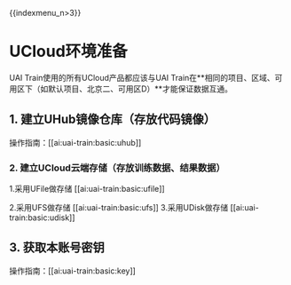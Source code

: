 {{indexmenu_n>3}}

# UCloud环境准备

UAI Train使用的所有UCloud产品都应该与UAI Train在**相同的项目、区域、可用区下（如默认项目、北京二、可用区D）**才能保证数据互通。

## 1. 建立UHub镜像仓库（存放代码镜像）
操作指南：[[ai:uai-train:basic:uhub]] 

### 2. 建立UCloud云端存储（存放训练数据、结果数据）
1.采用UFile做存储 [[ai:uai-train:basic:ufile]] 

2.采用UFS做存储 [[ai:uai-train:basic:ufs]] 
3.采用UDisk做存储 [[ai:uai-train:basic:udisk]] 

## 3. 获取本账号密钥
操作指南：[[ai:uai-train:basic:key]] 


